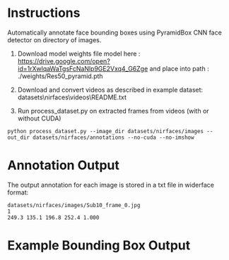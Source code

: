 # Instructions

Automatically annotate face bounding boxes using PyramidBox CNN face detector on directory of images.

1. Download model weights file model here : https://drive.google.com/open?id=1rXwlqaWaTgsFcNaNlp9GE2Vxq4_G6Zge and place into path : ./weights/Res50_pyramid.pth

2. Download and convert videos as described in example dataset: datasets\nirfaces\videos\README.txt

3. Run process_dataset.py on extracted frames from videos (with or without CUDA)

~~~
python process_dataset.py --image_dir datasets/nirfaces/images --out_dir datasets/nirfaces/annotations --no-cuda --no-imshow
~~~

# Annotation Output

The output annotation for each image is stored in a txt file in widerface format:

~~~
datasets/nirfaces/images/Sub10_frame_0.jpg
1
249.3 135.1 196.8 252.4 1.000
~~~

# Example Bounding Box Output


